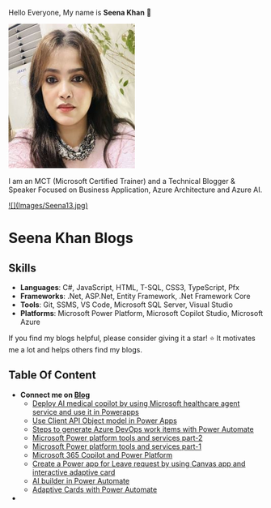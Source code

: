 Hello Everyone, My name is **Seena Khan** 👋

![](Images/Seena13.jpg)

I am an MCT (Microsoft Certified Trainer) and a Technical Blogger & Speaker Focused on Business Application, Azure Architecture and Azure AI.

<a href="https://dev.to/dashboard">
    ![](Images/Seena13.jpg)
</a>

# Seena Khan Blogs

## Skills
- **Languages**: C#, JavaScript, HTML, T-SQL, CSS3, TypeScript, Pfx
- **Frameworks**: .Net, ASP.Net, Entity Framework, .Net Framework Core
- **Tools**: Git, SSMS, VS Code, Microsoft SQL Server, Visual Studio
- **Platforms**: Microsoft Power Platform, Microsoft Copilot Studio, Microsoft Azure 

If you find my blogs helpful, please consider giving it a star! :star: It motivates me a lot and helps others find my blogs.

## Table Of Content

- **Connect me on [Blog](https://dev.to/seenakhan)**
    - [Deploy AI medical copilot by using Microsoft healthcare agent service and use it in Powerapps](https://dev.to/seenakhan/deploy-ai-medical-copilot-and-access-it-to-powerapps-50mk)
    - [Use Client API Object model in Power Apps](https://dev.to/seenakhan/use-client-api-object-model-in-power-apps-2odh)
    - [Steps to generate Azure DevOps work items with Power Automate](https://dev.to/seenakhan/steps-to-generate-azure-devops-work-items-with-power-automate-34af)
    - [Microsoft Power platform tools and services part-2](https://dev.to/seenakhan/microsoft-power-platform-tools-and-services-part-2-1hp0)
    - [Microsoft Power platform tools and services part-1](https://dev.to/seenakhan/microsoft-power-platform-tools-and-services-589j)
    - [Microsoft 365 Copilot and Power Platform](https://dev.to/seenakhan/microsoft-365-copilot-and-power-platform-1all)
    - [Create a Power app for Leave request by using Canvas app and interactive adaptive card](https://dev.to/seenakhan/create-a-power-app-for-leave-request-by-using-canvas-app-and-interactive-adaptive-card-3ik5)
    - [AI builder in Power Automate](https://dev.to/seenakhan/ai-builder-in-power-automate-5f13)
    - [Adaptive Cards with Power Automate](https://dev.to/seenakhan/adaptive-cards-with-power-automate-5bcm)
- 
